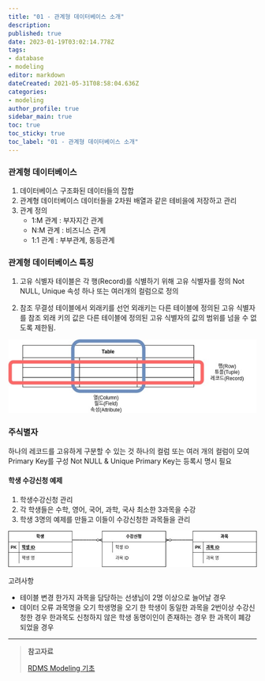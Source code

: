 ```yaml
---
title: "01 - 관계형 데이터베이스 소개"
description: 
published: true
date: 2023-01-19T03:02:14.778Z
tags: 
- database
- modeling
editor: markdown
dateCreated: 2021-05-31T08:58:04.636Z
categories:
- modeling
author_profile: true
sidebar_main: true
toc: true
toc_sticky: true
toc_label: "01 - 관계형 데이터베이스 소개"
---
```


### 관계형 데이터베이스

1. 데이터베이스
    구조화된 데이터들의 잡합
2. 관계형 데이터베이스
    데이터들을 2차원 배열과 같은 테비을에 저장하고 관리
3. 관계 정의
    - 1:M 관계 : 부자지간 관계
    - N:M 관계 : 비즈니스 관계
    - 1:1 관계 : 부부관계, 동등관계

### 관계형 데이터베이스 특징

1. 고유 식별자
    테이블은 각 행(Record)를 식별하기 위해 고유 식별자를 정의
    Not NULL, Unique 속성
    하나 또는 여러개의 컬럼으로 정의

2. 참조 무결성
    테이블에서 외래키를 선언
    외래키는 다른 테이블에 정의된 고유 식별자를 참조
    외래 키의 값은 다른 테이블에 정의된 고유 식별자의 값의 범위를 넘을 수 없도록 제한됨.

![data-modeling-01-01.jpg](/assets/img/data_modeling/data-modeling-01-01.jpg)

### 주식별자

하나의 레코드를 고유하게 구분할 수 있는 것
하나의 컬럼 또는 여러 개의 컬럼이 모여 Primary Key를 구성
Not NULL & Unique
Primary Key는 등록시 명시 필요

#### 학생 수강신청 예제

1. 학생수강신청 관리
2. 각 학생들은 수학, 영어, 국어, 과학, 국사 최소한 3과목을 수강
3. 학생 3명의 예제를 만들고 이들이 수강신청한 과목들을 관리

![data-modeling-01-02.jpg](/assets/img/data_modeling/data-modeling-01-02.jpg)

고려사항

- 테이블 변경
    한가지 과목을 담당하는 선생님이 2명 이상으로 늘어날 경우
- 데이터 오류
    과목명을 오기
    학생명을 오기
    한 학생이 동일한 과목을 2번이상 수강신청한 경우
    한과목도 신청하지 않은 학생
    동명이인이 존재하는 경우
    한 과목이 폐강되었을 경우

***
> __참고자료__
>
> [RDMS Modeling 기초](https://www.inflearn.com/course/%EA%B4%80%EA%B3%84%ED%98%95%EB%8D%B0%EC%9D%B4%ED%84%B0%EB%B2%A0%EC%9D%B4%EC%8A%A4-rdbms/dashboard)
